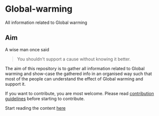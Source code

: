 # Global-warming
All information related to Global warming

## Aim

A wise man once said

> You shouldn't support a cause without knowing it better.

The aim of this repository is to gather all information related to Global warming and show-case the gathered info in an organised way such that most of the people can understand the effect of Global warming and support it.

If you want to contribute, you are most welcome. Please read [contribution guidelines](/contribution.md) before starting to contribute.

Start reading the content [here](/content.md)
